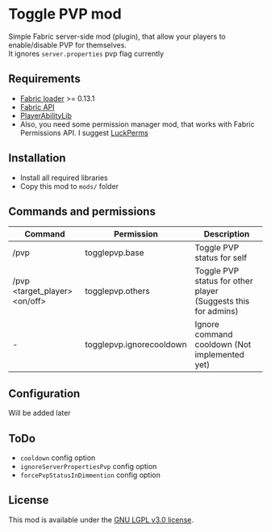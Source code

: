 # Toggle PVP mod
Simple Fabric server-side mod (plugin), that allow your players to enable/disable PVP for themselves.  
It ignores `server.properties` pvp flag currently
## Requirements
- [Fabric loader](https://fabricmc.net/use/server/) >= 0.13.1  
- [Fabric API](https://www.curseforge.com/minecraft/mc-mods/fabric-api)  
- [PlayerAbilityLib](https://www.curseforge.com/minecraft/mc-mods/pal)  
- Also, you need some permission manager mod, that works with Fabric Permissions API. I suggest [LuckPerms](https://luckperms.net/download)  
## Installation
- Install all required libraries  
- Copy this mod to `mods/` folder  

## Commands and permissions
| Command       | Permission    | Description |
| ------------- | ------------- | ------------- |
| /pvp | togglepvp.base  | Toggle PVP status for self |
| /pvp <target_player> <on/off>  | togglepvp.others  | Toggle PVP status for other player (Suggests this for admins) |
| - | togglepvp.ignorecooldown  | Ignore command cooldown (Not implemented yet) |

## Configuration
Will be added later  

## ToDo
- `cooldown` config option  
- `ignoreServerPropertiesPvp` config option  
- `forcePvpStatusInDimmention` config option  

## License
This mod is available under the [GNU LGPL v3.0 license](LICENSE).
